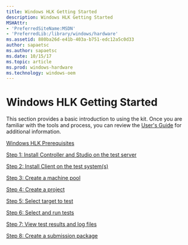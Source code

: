 ```yaml
---
title: Windows HLK Getting Started
description: Windows HLK Getting Started
MSHAttr:
- 'PreferredSiteName:MSDN'
- 'PreferredLib:/library/windows/hardware'
ms.assetid: 880ba26d-e41b-403a-b751-edc12a5c0d33
author: sapaetsc
ms.author: sapaetsc
ms.date: 10/15/17
ms.topic: article
ms.prod: windows-hardware
ms.technology: windows-oem
---
```


# Windows HLK Getting Started


This section provides a basic introduction to using the kit. Once you are familiar with the tools and process, you can review the [User's Guide](..\user\windows-hardware-lab-kit-user-s-guide.md) for additional information.

[Windows HLK Prerequisites](windows-hlk-prerequisites.md)

[Step 1: Install Controller and Studio on the test server](step-1-install-controller-and-studio-on-the-test-server.md)

[Step 2: Install Client on the test system(s)](step-2--install-client-on-the-test-system-s-.md)

[Step 3: Create a machine pool](step-3-create-a-machine-pool.md)

[Step 4: Create a project](step-4-create-a-project.md)

[Step 5: Select target to test](step-5--select-target-to-test.md)

[Step 6: Select and run tests](step-6-select-and-run-tests.md)

[Step 7: View test results and log files](step-7-view-test-results-and-log-files.md)

[Step 8: Create a submission package](step-8-create-a-submission-package.md)

 

 






